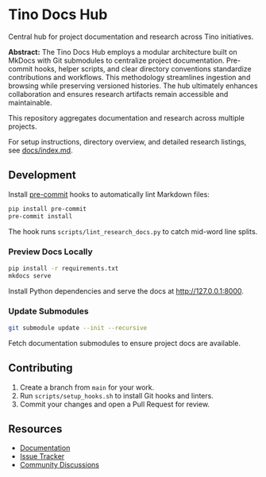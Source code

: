 # Tino Docs Hub

Central hub for project documentation and research across Tino initiatives.

**Abstract:** The Tino Docs Hub employs a modular architecture built on MkDocs with Git submodules to centralize project documentation. Pre-commit hooks, helper scripts, and clear directory conventions standardize contributions and workflows. This methodology streamlines ingestion and browsing while preserving versioned histories. The hub ultimately enhances collaboration and ensures research artifacts remain accessible and maintainable.

This repository aggregates documentation and research across multiple projects.

For setup instructions, directory overview, and detailed research listings, see [docs/index.md](docs/index.md).

## Development

Install [pre-commit](https://pre-commit.com/) hooks to automatically lint Markdown files:

```bash
pip install pre-commit
pre-commit install
```

The hook runs `scripts/lint_research_docs.py` to catch mid-word line splits.

### Preview Docs Locally

```bash
pip install -r requirements.txt
mkdocs serve
```

Install Python dependencies and serve the docs at <http://127.0.0.1:8000>.

### Update Submodules

```bash
git submodule update --init --recursive
```

Fetch documentation submodules to ensure project docs are available.

## Contributing

1. Create a branch from `main` for your work.
2. Run `scripts/setup_hooks.sh` to install Git hooks and linters.
3. Commit your changes and open a Pull Request for review.

## Resources

- [Documentation](docs/index.md)
- [Issue Tracker](../../issues)
- [Community Discussions](../../discussions)

